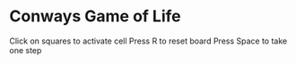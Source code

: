 # Conways Game of Life
 
Click on squares to activate cell
Press R to reset board
Press Space to take one step
